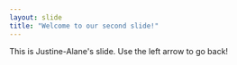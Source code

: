 ```yaml
---
layout: slide
title: "Welcome to our second slide!"
---
```

This is Justine-Alane's slide.
Use the left arrow to go back!
